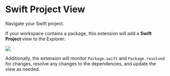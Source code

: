 # Swift Project View

Navigate your Swift project.

If your workspace contains a package, this extension will add a **Swift Project** view to the Explorer:

![](package-dependencies.png)

Additionally, the extension will monitor `Package.swift` and `Package.resolved` for changes, resolve any changes to the dependencies, and update the view as needed.

